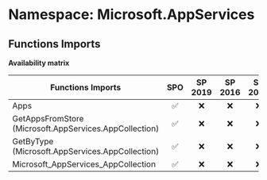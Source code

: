 # Namespace: Microsoft.AppServices

## Functions Imports

**Availability matrix**

Functions Imports | SPO | SP 2019 | SP 2016 | SP 2013
----------|:---:|:-------:|:-------:|:-------:
Apps | ✅ | ❌ | ❌ | ❌
GetAppsFromStore (Microsoft.AppServices.AppCollection) | ✅ | ❌ | ❌ | ❌
GetByType (Microsoft.AppServices.AppCollection) | ✅ | ❌ | ❌ | ❌
Microsoft_AppServices_AppCollection | ✅ | ❌ | ❌ | ❌